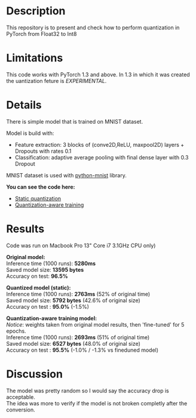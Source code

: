 # Description
This repository is to present and check how to perform quantization in PyTorch from Float32 to Int8

# Limitations
This code works with PyTorch 1.3 and above.
In 1.3 in which it was created the uantization feture is *EXPERIMENTAL*.

# Details
There is simple model that is trained on MNIST dataset.

Model is build with:
* Feature extraction: 3 blocks of (conve2D,ReLU, maxpool2D) layers + Dropouts with rates 0.1
* Classification: adaptive average pooling with final dense layer with 0.3 Dropout

MNIST dataset is used with [python-mnist](https://pypi.org/project/python-mnist/) library.


**You can see the code here:**  
- [Static quantization](pytorch_quantize.ipynb)
- [Quantization-aware training](pytorch_quantize_training-awareipynb)

# Results

Code was run on Macbook Pro 13" Core i7 3.1GHz CPU only)

**Original model:**  
  Inference time (1000 runs): **5280ms**  
  Saved model size: **13595 bytes**  
  Accuracy on test: **96.5%**  

**Quantized model (static):**  
  Inference time (1000 runs): **2763ms** (52% of original time)  
  Saved model size: **5792 bytes** (42.6% of original size)  
  Accuracy on test : **95.0%**  (-1.5%)  

**Quantization-aware training model:**  
*Notice*: weights taken from original model results, then 'fine-tuned' for 5 epochs.  
  Inference time (1000 runs): **2693ms**  (51% of original time)  
  Saved model size: **6527 bytes** (48.0% of original size)  
  Accuracy on test : **95.5%**  (-1.0% / -1.3% vs fineduned model) 

  # Discussion
  The model was pretty random so I would say the accuracy drop is acceptable.   
  The idea was more to verify if the model is not broken completly after the conversion.
